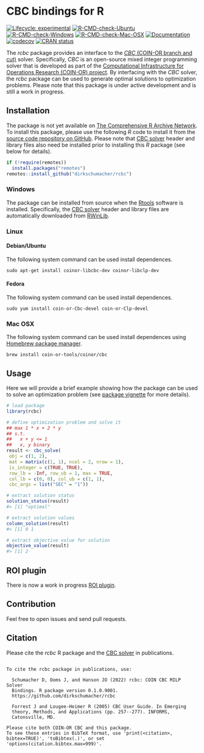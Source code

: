 
<!-- README.md is generated from README.Rmd. Please edit that file -->

# CBC bindings for R

<!-- badges: start -->

[![Lifecycle:
experimental](https://img.shields.io/badge/Lifecycle-experimental-orange.svg)](https://www.tidyverse.org/lifecycle/#experimental)
[![R-CMD-check-Ubuntu](https://img.shields.io/github/workflow/status/dirkschumacher/rcbc/Ubuntu/master.svg?label=Ubuntu)](https://github.com/dirkschumacher/rcbc/actions)
[![R-CMD-check-Windows](https://img.shields.io/github/workflow/status/dirkschumacher/rcbc/Windows/master.svg?label=Windows)](https://github.com/dirkschumacher/rcbc/actions)
[![R-CMD-check-Mac-OSX](https://img.shields.io/github/workflow/status/dirkschumacher/rcbc/Mac%20OSX/master.svg?label=Mac%20OSX)](https://github.com/dirkschumacher/rcbc/actions)
[![Documentation](https://img.shields.io/github/workflow/status/dirkschumacher/rcbc/Documentation/master.svg?label=Documentation)](https://github.com/dirkschumacher/rcbc/actions)
[![codecov](https://codecov.io/gh/dirkschumacher/rcbc/branch/master/graph/badge.svg)](https://codecov.io/gh/dirkschumacher/rcbc)
[![CRAN
status](https://www.r-pkg.org/badges/version/rcbc)](https://CRAN.R-project.org/package=rcbc)
<!-- badges: end -->

The *rcbc* package provides an interface to the [*CBC* (COIN-OR branch
and cut)](https://projects.coin-or.org/Cbc) solver. Specifically, *CBC*
is an open-source mixed integer programming solver that is developed as
part of the [Computational Infrastructure for Operations Research
(COIN-OR) project](http://coin-or.org/). By interfacing with the *CBC*
solver, the *rcbc* package can be used to generate optimal solutions to
optimization problems. Please note that this package is under active
development and is still a work in progress.

## Installation

The package is not yet available on [The Comprehensive R Archive
Network](https://cran.r-project.org/). To install this package, please
use the following *R* code to install it from the [source code
repository on GitHub](https://github.com/dirkschumacher/rcbc). Please
note that [CBC solver](https://projects.coin-or.org/Cbc) header and
library files also need be installed prior to installing this *R*
package (see below for details).

``` r
if (!require(remotes))
  install.packages("remotes")
remotes::install_github("dirkschumacher/rcbc")
```

### Windows

The package can be installed from source when the
[Rtools](https://cran.r-project.org/bin/windows/Rtools/) software is
installed. Specifically, the [CBC
solver](https://projects.coin-or.org/Cbc) header and library files are
automatically downloaded from [RWinLib](https://github.com/rwinlib/cbc).

### Linux

#### Debian/Ubuntu

The following system command can be used install dependences.

    sudo apt-get install coinor-libcbc-dev coinor-libclp-dev

#### Fedora

The following system command can be used install dependences.

    sudo yum install coin-or-Cbc-devel coin-or-Clp-devel

### Mac OSX

The following system command can be used install dependences using
[Homebrew package manager](https://brew.sh/).

    brew install coin-or-tools/coinor/cbc

## Usage

Here we will provide a brief example showing how the package can be used
to solve an optimization problem (see [package
vignette](https://dirkschumacher.github.io/rcbc/articles/rcbc.html) for
more details).

``` r
# load package
library(rcbc)

# define optimization problem and solve it
## max 1 * x + 2 * y
## s.t.
##   x + y <= 1
##   x, y binary
result <- cbc_solve(
 obj = c(1, 2),
 mat = matrix(c(1, 1), ncol = 2, nrow = 1),
 is_integer = c(TRUE, TRUE),
 row_lb = -Inf, row_ub = 1, max = TRUE,
 col_lb = c(0, 0), col_ub = c(1, 1),
 cbc_args = list("SEC" = "1"))

# extract solution status
solution_status(result)
#> [1] "optimal"

# extract solution values
column_solution(result)
#> [1] 0 1

# extract objective value for solution
objective_value(result)
#> [1] 2
```

## ROI plugin

There is now a work in progress [ROI
plugin](https://github.com/dirkschumacher/ROI.plugin.cbc).

## Contribution

Feel free to open issues and send pull requests.

## Citation

Please cite the *rcbc* R package and the [CBC
solver](https://projects.coin-or.org/Cbc) in publications.

``` 

To cite the rcbc package in publications, use:

  Schumacher D, Ooms J, and Hanson JO (2022) rcbc: COIN CBC MILP Solver
  Bindings. R package version 0.1.0.9001.
  https://github.com/dirkschumacher/rcbc

  Forrest J and Lougee-Heimer R (2005) CBC User Guide. In Emerging
  theory, Methods, and Applications (pp. 257--277). INFORMS,
  Catonsville, MD.

Please cite both COIN-OR CBC and this package.
To see these entries in BibTeX format, use 'print(<citation>,
bibtex=TRUE)', 'toBibtex(.)', or set
'options(citation.bibtex.max=999)'.
```
